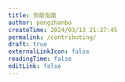 ```yaml
---
title: 贡献指南
author: pengzhanbo
createTime: 2024/03/13 21:27:45
permalink: /contributing/
draft: true
externalLinkIcon: false
readingTime: false
editLink: false
---
```


<!-- @include: ../CONTRIBUTING.md{2-} -->
